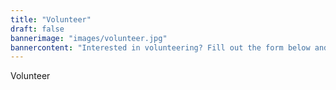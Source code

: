 ```yaml
---
title: "Volunteer"
draft: false
bannerimage: "images/volunteer.jpg"
bannercontent: "Interested in volunteering? Fill out the form below and wait for us to get back to you!"
---
```

Volunteer
